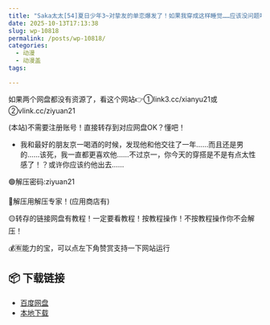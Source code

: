 ```yaml
---
title: "Saka太太[54]夏日少年3~对挚友的单恋爆发了！如果我穿成这样睡觉……应该没问题吧？"
date: 2025-10-13T17:13:38
slug: wp-10818
permalink: /posts/wp-10818/
categories:
  - 动漫
  - 动漫盖
tags:

---
```


如果两个网盘都没有资源了，看这个网站👉①link3.cc/xianyu21或②vlink.cc/ziyuan21

(本站)不需要注册账号！直接转存到对应网盘OK？懂吧！

*   我和最好的朋友京一喝酒的时候，发现他和他交往了一年……而且还是男的……该死，我一直都更喜欢他……不过京一，你今天的穿搭是不是有点太性感了！？或许你应该约他出去……

🟢解压密码:ziyuan21

🔵解压用解压专家！(应用商店有)

🟡转存的链接网盘有教程！一定要看教程！按教程操作！不按教程操作你不会解压！

💰🈶能力的宝，可以点左下角赞赏支持一下网站运行

## 📦 下载链接
- [百度网盘](https://blziyuan21.com/pay-download/10818?key=a3fb803d18&down_id=0)
- [本地下载](https://blziyuan21.com/pay-download/10818?key=a3fb803d18&down_id=1)

